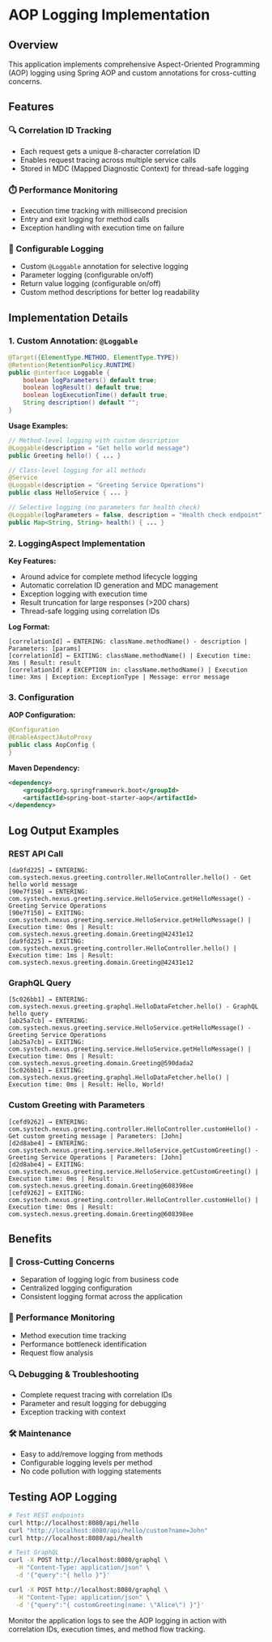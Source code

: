 # AOP Logging Implementation

## Overview

This application implements comprehensive Aspect-Oriented Programming (AOP) logging using Spring AOP and custom annotations for cross-cutting concerns.

## Features

### 🔍 Correlation ID Tracking
- Each request gets a unique 8-character correlation ID
- Enables request tracing across multiple service calls
- Stored in MDC (Mapped Diagnostic Context) for thread-safe logging

### ⏱️ Performance Monitoring
- Execution time tracking with millisecond precision
- Entry and exit logging for method calls
- Exception handling with execution time on failure

### 📝 Configurable Logging
- Custom `@Loggable` annotation for selective logging
- Parameter logging (configurable on/off)
- Return value logging (configurable on/off)
- Custom method descriptions for better log readability

## Implementation Details

### 1. Custom Annotation: `@Loggable`

```java
@Target({ElementType.METHOD, ElementType.TYPE})
@Retention(RetentionPolicy.RUNTIME)
public @interface Loggable {
    boolean logParameters() default true;
    boolean logResult() default true;
    boolean logExecutionTime() default true;
    String description() default "";
}
```

**Usage Examples:**
```java
// Method-level logging with custom description
@Loggable(description = "Get hello world message")
public Greeting hello() { ... }

// Class-level logging for all methods
@Service
@Loggable(description = "Greeting Service Operations")
public class HelloService { ... }

// Selective logging (no parameters for health check)
@Loggable(logParameters = false, description = "Health check endpoint")
public Map<String, String> health() { ... }
```

### 2. LoggingAspect Implementation

**Key Features:**
- Around advice for complete method lifecycle logging
- Automatic correlation ID generation and MDC management
- Exception logging with execution time
- Result truncation for large responses (>200 chars)
- Thread-safe logging using correlation IDs

**Log Format:**
```
[correlationId] → ENTERING: className.methodName() - description | Parameters: [params]
[correlationId] ← EXITING: className.methodName() | Execution time: Xms | Result: result
[correlationId] ✗ EXCEPTION in: className.methodName() | Execution time: Xms | Exception: ExceptionType | Message: error message
```

### 3. Configuration

**AOP Configuration:**
```java
@Configuration
@EnableAspectJAutoProxy
public class AopConfig {
}
```

**Maven Dependency:**
```xml
<dependency>
    <groupId>org.springframework.boot</groupId>
    <artifactId>spring-boot-starter-aop</artifactId>
</dependency>
```

## Log Output Examples

### REST API Call
```
[da9fd225] → ENTERING: com.systech.nexus.greeting.controller.HelloController.hello() - Get hello world message
[90e7f150] → ENTERING: com.systech.nexus.greeting.service.HelloService.getHelloMessage() - Greeting Service Operations
[90e7f150] ← EXITING: com.systech.nexus.greeting.service.HelloService.getHelloMessage() | Execution time: 0ms | Result: com.systech.nexus.greeting.domain.Greeting@42431e12
[da9fd225] ← EXITING: com.systech.nexus.greeting.controller.HelloController.hello() | Execution time: 1ms | Result: com.systech.nexus.greeting.domain.Greeting@42431e12
```

### GraphQL Query
```
[5c026bb1] → ENTERING: com.systech.nexus.greeting.graphql.HelloDataFetcher.hello() - GraphQL hello query
[ab25a7cb] → ENTERING: com.systech.nexus.greeting.service.HelloService.getHelloMessage() - Greeting Service Operations
[ab25a7cb] ← EXITING: com.systech.nexus.greeting.service.HelloService.getHelloMessage() | Execution time: 0ms | Result: com.systech.nexus.greeting.domain.Greeting@590dada2
[5c026bb1] ← EXITING: com.systech.nexus.greeting.graphql.HelloDataFetcher.hello() | Execution time: 0ms | Result: Hello, World!
```

### Custom Greeting with Parameters
```
[cefd9262] → ENTERING: com.systech.nexus.greeting.controller.HelloController.customHello() - Get custom greeting message | Parameters: [John]
[d2d8abe4] → ENTERING: com.systech.nexus.greeting.service.HelloService.getCustomGreeting() - Greeting Service Operations | Parameters: [John]
[d2d8abe4] ← EXITING: com.systech.nexus.greeting.service.HelloService.getCustomGreeting() | Execution time: 0ms | Result: com.systech.nexus.greeting.domain.Greeting@608398ee
[cefd9262] ← EXITING: com.systech.nexus.greeting.controller.HelloController.customHello() | Execution time: 0ms | Result: com.systech.nexus.greeting.domain.Greeting@608398ee
```

## Benefits

### 🎯 Cross-Cutting Concerns
- Separation of logging logic from business code
- Centralized logging configuration
- Consistent logging format across the application

### 🚀 Performance Monitoring
- Method execution time tracking
- Performance bottleneck identification
- Request flow analysis

### 🔍 Debugging & Troubleshooting
- Complete request tracing with correlation IDs
- Parameter and result logging for debugging
- Exception tracking with context

### 🛠️ Maintenance
- Easy to add/remove logging from methods
- Configurable logging levels per method
- No code pollution with logging statements

## Testing AOP Logging

```bash
# Test REST endpoints
curl http://localhost:8080/api/hello
curl "http://localhost:8080/api/hello/custom?name=John"
curl http://localhost:8080/api/health

# Test GraphQL
curl -X POST http://localhost:8080/graphql \
  -H "Content-Type: application/json" \
  -d '{"query":"{ hello }"}'

curl -X POST http://localhost:8080/graphql \
  -H "Content-Type: application/json" \
  -d '{"query":"{ customGreeting(name: \"Alice\") }"}'
```

Monitor the application logs to see the AOP logging in action with correlation IDs, execution times, and method flow tracking.